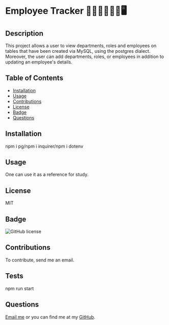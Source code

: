# Employee Tracker 🧑🏿‍💼👩🏾‍💻🖥️

## Description

This project allows a user to view departments, roles and employees on tables that have been created via MySQL, using the postgres dialect. Moreover, the user can add departments, roles, or employees in addition to updating an employee's details. 

## Table of Contents

- [Installation](#installation)
- [Usage](#usage)
- [Contributions](#contributions)
- [License](#license)
- [Badge](#badge)
- [Questions](#questions)

## Installation

npm i pg/npm i inquirer/npm i dotenv


## Usage
 One can use it as a reference for study.

## License

MIT

## Badge
![GitHub license](https://img.shields.io/badge/MIT-license-pink)

## Contributions

To contribute, send me an email. 

## Tests

npm run start

## Questions 

[Email me](mailto:raheemsenegal@outlook.com) or you can find me at my [GitHub](github.com/rs0579).
